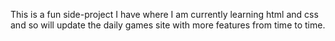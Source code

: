 This is a fun side-project I have where I am currently learning html and css and so will update the daily games site with more features from time to time.
